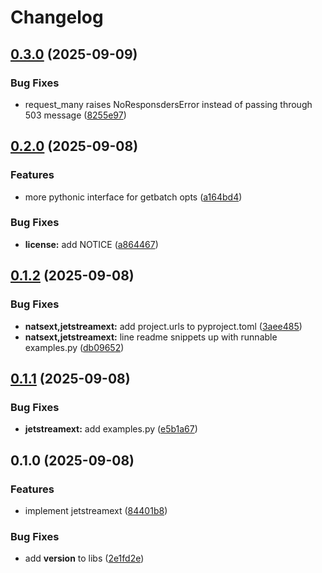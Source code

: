 # Changelog

## [0.3.0](https://github.com/oliverlambson/orbit.py/compare/jetstreamext-v0.2.0...jetstreamext-v0.3.0) (2025-09-09)


### Bug Fixes

* request_many raises NoResponsdersError instead of passing through 503 message ([8255e97](https://github.com/oliverlambson/orbit.py/commit/8255e973e87125d038adc43dac2d742d2d1522f7))

## [0.2.0](https://github.com/oliverlambson/orbit.py/compare/jetstreamext-v0.1.2...jetstreamext-v0.2.0) (2025-09-08)


### Features

* more pythonic interface for getbatch opts ([a164bd4](https://github.com/oliverlambson/orbit.py/commit/a164bd4dc04f578e8618d0d859a503d19e2f0863))


### Bug Fixes

* **license:** add NOTICE ([a864467](https://github.com/oliverlambson/orbit.py/commit/a8644677f0296eabb04c966d5135253ef3608d60))

## [0.1.2](https://github.com/oliverlambson/orbit.py/compare/jetstreamext-v0.1.1...jetstreamext-v0.1.2) (2025-09-08)


### Bug Fixes

* **natsext,jetstreamext:** add project.urls to pyproject.toml ([3aee485](https://github.com/oliverlambson/orbit.py/commit/3aee4854b06fe13b0390886aa7111871faba464f))
* **natsext,jetstreamext:** line readme snippets up with runnable examples.py ([db09652](https://github.com/oliverlambson/orbit.py/commit/db0965241b25acef8c7ec37f2cc7960802ae75ba))

## [0.1.1](https://github.com/oliverlambson/orbit.py/compare/jetstreamext-v0.1.0...jetstreamext-v0.1.1) (2025-09-08)


### Bug Fixes

* **jetstreamext:** add examples.py ([e5b1a67](https://github.com/oliverlambson/orbit.py/commit/e5b1a67f6a49a84f1c05fd440abcdac15d8a22b3))

## 0.1.0 (2025-09-08)


### Features

* implement jetstreamext ([84401b8](https://github.com/oliverlambson/orbit.py/commit/84401b8cbb803b7639ba135bd50c764084ba1a7b))


### Bug Fixes

* add __version__ to libs ([2e1fd2e](https://github.com/oliverlambson/orbit.py/commit/2e1fd2ef1dd4ec986e15dd571e4ce5f0a1e45692))

